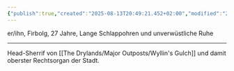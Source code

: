 ```yaml
---
{"publish":true,"created":"2025-08-13T20:49:21.452+02:00","modified":"2025-08-14T00:09:07.364+02:00","cssclasses":""}
---
```



er/ihn, Firbolg, 27 Jahre, Lange Schlappohren und unverwüstliche Ruhe
***
Head-Sherrif von [[The Drylands/Major Outposts/Wyllin's Gulch]] und damit oberster Rechtsorgan der Stadt.
